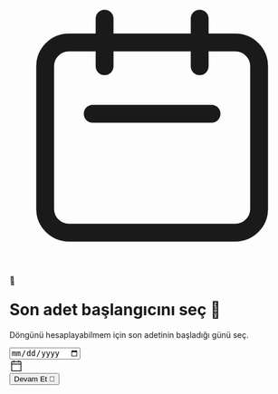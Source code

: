 <!DOCTYPE html>
<html lang="en"><head>
<meta charset="utf-8"/>
<meta content="width=device-width, initial-scale=1.0" name="viewport"/>
<title>Period Tracker Setup</title>
<script src="https://cdn.tailwindcss.com?plugins=forms,container-queries"></script>
<link href="https://fonts.googleapis.com" rel="preconnect"/>
<link crossorigin="" href="https://fonts.gstatic.com" rel="preconnect"/>
<link href="https://fonts.googleapis.com/css2?family=Epilogue:wght@400;500;700;800&amp;display=swap" rel="stylesheet"/>
<script>
        tailwind.config = {
            darkMode: "class",
            theme: {
                extend: {
                    colors: {
                        "primary": "#f04299",
                        "background-light": "#f8f6f7",
                        "background-dark": "#221019",
                    },
                    fontFamily: {
                        "display": ["Epilogue", "sans-serif"]
                    },
                    borderRadius: {
                        "DEFAULT": "1rem",
                        "lg": "2rem",
                        "xl": "3rem",
                        "full": "9999px"
                    },
                },
            },
        }
    </script>
<style>
        @keyframes sway {
            0%, 100% { transform: rotate(-3deg); }
            50% { transform: rotate(3deg); }
        }
        .animate-sway {
            animation: sway 2.5s ease-in-out infinite;
        }
    </style>
<style>
    body {
      min-height: max(884px, 100dvh);
    }
  </style>
  </head>
<body class="bg-background-light dark:bg-background-dark font-display text-gray-800 dark:text-gray-200">
<div class="relative flex flex-col min-h-screen w-full bg-gradient-to-b from-[#fde8f2] to-[#e6e6fa] dark:from-[#2e1a26] dark:to-[#2a2a3e]">
<main class="flex-grow flex flex-col items-center justify-center p-6 text-center">
<div class="relative mb-8">
<svg class="w-28 h-28 text-primary/30 dark:text-primary/40" fill="none" stroke="currentColor" viewBox="0 0 24 24" xmlns="http://www.w3.org/2000/svg"><path d="M8 7V3m8 4V3m-9 8h10M5 21h14a2 2 0 002-2V7a2 2 0 00-2-2H5a2 2 0 00-2 2v12a2 2 0 002 2z" stroke-linecap="round" stroke-linejoin="round" stroke-width="1.5"></path></svg>
<div class="absolute top-1/2 left-1/2 -translate-x-1/2 -translate-y-1/2 text-5xl animate-sway origin-bottom">🌸</div>
</div>
<h1 class="text-3xl font-bold text-gray-900 dark:text-white mb-2">Son adet başlangıcını seç 🌸</h1>
<p class="text-gray-600 dark:text-gray-300 max-w-sm">Döngünü hesaplayabilmem için son adetinin başladığı günü seç.</p>
<div class="w-full max-w-sm mt-8">
<label class="relative flex items-center">
<input class="form-input w-full h-14 pl-4 pr-12 bg-background-light/80 dark:bg-background-dark/80 border-2 border-primary/20 dark:border-primary/30 focus:border-primary focus:ring-primary/50 rounded-lg text-gray-900 dark:text-white placeholder:text-gray-400 dark:placeholder:text-gray-500 appearance-none" placeholder="Tarih seç" type="date"/>
<div class="absolute right-4 text-primary">
<svg fill="currentColor" height="24" viewBox="0 0 256 256" width="24" xmlns="http://www.w3.org/2000/svg">
<path d="M208,32H184V24a8,8,0,0,0-16,0v8H88V24a8,8,0,0,0-16,0v8H48A16,16,0,0,0,32,48V208a16,16,0,0,0,16,16H208a16,16,0,0,0,16-16V48A16,16,0,0,0,208,32ZM48,48H72v8a8,8,0,0,0,16,0V48h80v8a8,8,0,0,0,16,0V48h24V80H48ZM208,208H48V96H208V208Z"></path>
</svg>
</div>
</label>
</div>
</main>
<footer class="p-6">
<div class="flex items-center justify-center gap-2 mb-4">
<div class="w-2.5 h-2.5 rounded-full bg-primary"></div>
<div class="w-2.5 h-2.5 rounded-full bg-primary/20 dark:bg-primary/30"></div>
<div class="w-2.5 h-2.5 rounded-full bg-primary/20 dark:bg-primary/30"></div>
</div>
<button class="w-full h-14 bg-gradient-to-r from-pink-500 to-purple-600 text-white font-bold rounded-lg shadow-lg hover:shadow-xl transition-shadow duration-300">
                Devam Et 🌸
            </button>
</footer>
</div>

</body></html>